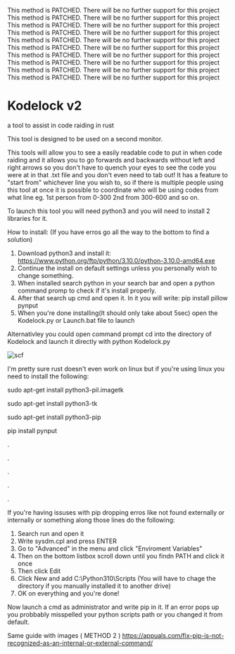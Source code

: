 This method is PATCHED. There will be no further support for this project
This method is PATCHED. There will be no further support for this project
This method is PATCHED. There will be no further support for this project
This method is PATCHED. There will be no further support for this project
This method is PATCHED. There will be no further support for this project
This method is PATCHED. There will be no further support for this project
This method is PATCHED. There will be no further support for this project
This method is PATCHED. There will be no further support for this project
This method is PATCHED. There will be no further support for this project
This method is PATCHED. There will be no further support for this project


# Kodelock v2
a tool to assist in code raiding in rust

This tool is designed to be used on a second monitor.

This tools will allow you to see a easily readable code to put in when code raiding and it allows you to go forwards and backwards without left and right arrows so you don't have to quench your eyes to see the code you were at in that .txt file and you don't even need to tab out!
It has a feature to "start from" whichever line you wish to, so if there is multiple people using this tool at once it is possible to coordinate who will be using codes from what line eg. 1st person from 0-300 2nd from 300-600 and so on.

To launch this tool you will need python3 and you will need to install 2 libraries for it.

How to install:   (If you have erros go all the way to the bottom to find a solution)

1) Download python3 and install it: https://www.python.org/ftp/python/3.10.0/python-3.10.0-amd64.exe
2) Continue the install on default settings unless you personally wish to change something.
3) When installed search python in your search bar and open a python command promp to check if it's install properly.
4) After that search up cmd and open it. In it you will write: pip install pillow pynput 
5) When you're done installing(It should only take about 5sec) open the Kodelock.py or Launch.bat file to launch

Alternativley you could open command prompt cd into the directory of Kodelock and launch it directly with  python Kodelock.py

![scf](https://user-images.githubusercontent.com/66530955/144486461-bf786b59-9119-4fef-a995-6db3980b4ed8.png)


I'm pretty sure rust doesn't even work on linux but if you're using linux you need to install the following:

sudo apt-get install python3-pil.imagetk

sudo apt-get install python3-tk

sudo apt-get install python3-pip

pip install pynput

.

.

.

.

.

If you're having issuses with pip dropping erros like not found externally or internally or something along those lines do the following:

1) Search run and open it
2) Write sysdm.cpl and press ENTER
3) Go to "Advanced" in the menu and click "Enviroment Variables"
4) Then on the bottom listbox scroll down until you findn PATH and click it once
5) Then click Edit
6) Click New and add C:\Python310\Scripts (You will have to chage the directory if you manually installed it to another drive)
7) OK on everything and you're done!

Now launch a cmd as administrator and write pip in it. If an error pops up you probbably misspelled your python scripts path or you changed it from default.

Same guide with images ( METHOD 2 )
https://appuals.com/fix-pip-is-not-recognized-as-an-internal-or-external-command/

